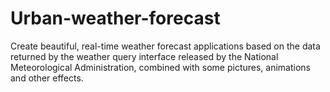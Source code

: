 # Urban-weather-forecast
Create beautiful, real-time weather forecast applications based on the data returned by the weather query interface released by the National Meteorological Administration, combined with some pictures, animations and other effects.
